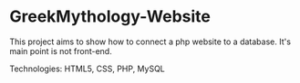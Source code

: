 # GreekMythology-Website

This project aims to show how to connect a php website to a database. It's main point is not front-end.

Technologies: HTML5, CSS, PHP, MySQL
